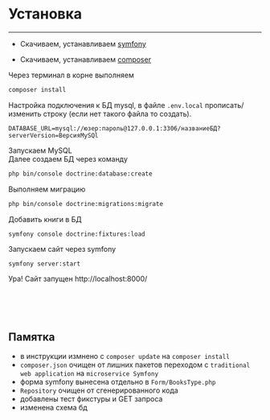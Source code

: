 # Установка
----------------
- Скачиваем, устанавливаем [symfony](https://symfony.com/download)

- Скачиваем, устанавливаем [composer](https://getcomposer.org/download/)

Через терминал в корне выполняем 
```bash
composer install
```
Настройка подключения к БД mysql, в файле `.env.local` прописать/изменить строку (если нет такого файла то создать).
```
DATABASE_URL=mysql://юзер:пароль@127.0.0.1:3306/названиеБД?serverVersion=ВерсияMySQl
```
Запускаем MySQL<br/>
Далее создаем БД через команду 
```bash
php bin/console doctrine:database:create
```
Выполняем миграцию
```bash
php bin/console doctrine:migrations:migrate
```

Добавить книги в БД
```
symfony console doctrine:fixtures:load
```

Запускаем сайт через symfony
```bash
symfony server:start
```

Ура! Сайт запущен
http://localhost:8000/


<br>
<br>
<br>

Памятка
----------------
- в инструкции измнено с `composer update` на `composer install`
- `composer.json` очищен от лишних пакетов переходом с `traditional web application` на `microservice Symfony`
- форма symfony вынесена отдельно в `Form/BooksType.php`
- `Repository` очищен от сгенерированного кода
- добавлены тест фикстуры и GET запроса
- изменена схема бд
